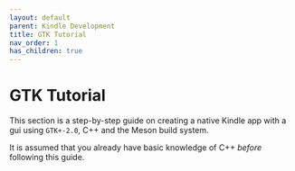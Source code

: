 ```yaml
---
layout: default
parent: Kindle Development
title: GTK Tutorial
nav_order: 1
has_children: true
---
```


# GTK Tutorial
This section is a step-by-step guide on creating a native Kindle app with a gui using `GTK+-2.0`, C++ and the Meson build system.

It is assumed that you already have basic knowledge of C++ *before* following this guide.